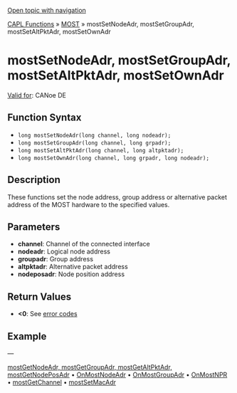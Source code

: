 [Open topic with navigation](../../../../../CANoeDEFamily.htm#Topics/CAPLFunctions/MOST/Functions/CAPLfunctionMOSTSetNodeAdr.md)

[CAPL Functions](../../CAPLfunctions.md) » [MOST](../CAPLfunctionsMOSTOverview.md) » mostSetNodeAdr, mostSetGroupAdr, mostSetAltPktAdr, mostSetOwnAdr

# mostSetNodeAdr, mostSetGroupAdr, mostSetAltPktAdr, mostSetOwnAdr

[Valid for](../../../Shared/FeatureAvailability.md): CANoe DE

## Function Syntax

- `long mostSetNodeAdr(long channel, long nodeadr);`
- `long mostSetGroupAdr(long channel, long grpadr);`
- `long mostSetAltPktAdr(long channel, long altpktadr);`
- `long mostSetOwnAdr(long channel, long grpadr, long nodeadr);`

## Description

These functions set the node address, group address or alternative packet address of the MOST hardware to the specified values.

## Parameters

- **channel**: Channel of the connected interface
- **nodeadr**: Logical node address
- **groupadr**: Group address
- **altpktadr**: Alternative packet address
- **nodeposadr**: Node position address

## Return Values

- **\<0**: See [error codes](../CAPLfunctionsMOSTErrorCodes.md)

## Example

—

[mostGetNodeAdr, mostGetGroupAdr, mostGetAltPktAdr, mostGetNodePosAdr](CAPLfunctionMOSTGetNodeAdr.md) • [OnMostNodeAdr](../EventProcedures/CAPLfunctionOnMOSTNodeAdr.md) • [OnMostGroupAdr](../EventProcedures/CAPLfunctionOnMOSTGroupAdr.md) • [OnMostNPR](../EventProcedures/CAPLfunctionOnMOSTNPR.md) • [mostGetChannel](CAPLfunctionMOSTGetChannel.md) • [mostSetMacAdr](CAPLfunctionMOSTSetGetMacAdr.md)
